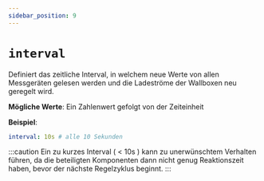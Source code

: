 ```yaml
---
sidebar_position: 9
---
```


# `interval`

Definiert das zeitliche Interval, in welchem neue Werte von allen Messgeräten gelesen werden und die Ladeströme der Wallboxen neu geregelt wird.

**Mögliche Werte**: Ein Zahlenwert gefolgt von der Zeiteinheit

**Beispiel**:

```yaml
interval: 10s # alle 10 Sekunden
```

:::caution
Ein zu kurzes Interval ( < 10s ) kann zu unerwünschtem Verhalten führen, da die beteiligten Komponenten dann nicht genug Reaktionszeit haben, bevor der nächste Regelzyklus beginnt.
:::

